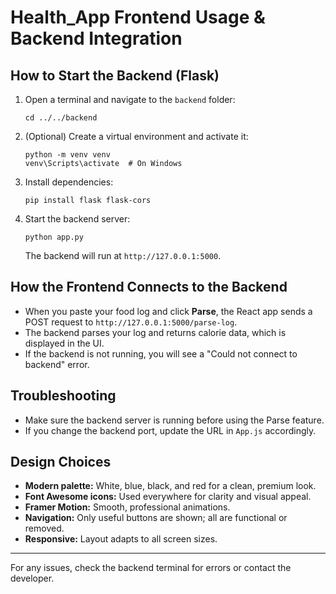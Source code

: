 # Health_App Frontend Usage & Backend Integration

## How to Start the Backend (Flask)
1. Open a terminal and navigate to the `backend` folder:
   ```
   cd ../../backend
   ```
2. (Optional) Create a virtual environment and activate it:
   ```
   python -m venv venv
   venv\Scripts\activate  # On Windows
   ```
3. Install dependencies:
   ```
   pip install flask flask-cors
   ```
4. Start the backend server:
   ```
   python app.py
   ```
   The backend will run at `http://127.0.0.1:5000`.

## How the Frontend Connects to the Backend
- When you paste your food log and click **Parse**, the React app sends a POST request to `http://127.0.0.1:5000/parse-log`.
- The backend parses your log and returns calorie data, which is displayed in the UI.
- If the backend is not running, you will see a "Could not connect to backend" error.

## Troubleshooting
- Make sure the backend server is running before using the Parse feature.
- If you change the backend port, update the URL in `App.js` accordingly.

## Design Choices
- **Modern palette:** White, blue, black, and red for a clean, premium look.
- **Font Awesome icons:** Used everywhere for clarity and visual appeal.
- **Framer Motion:** Smooth, professional animations.
- **Navigation:** Only useful buttons are shown; all are functional or removed.
- **Responsive:** Layout adapts to all screen sizes.

---
For any issues, check the backend terminal for errors or contact the developer.
